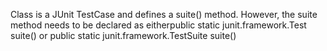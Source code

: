 Class is a JUnit TestCase and defines a suite() method. However, the suite method needs to be declared as eitherpublic static junit.framework.Test suite() or public static junit.framework.TestSuite suite()